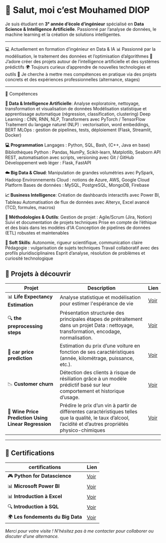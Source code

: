 # 👋 Salut, moi c’est Mouhamed DIOP  
Je suis étudiant en **3ᵉ année d’école d’ingénieur** spécialisé en **Data Science & Intelligence Artificielle**. Passionné par l’analyse de données, le machine learning et la création de solutions intelligentes.

---

💻 Actuellement en formation d’ingénieur en Data & IA
📊 Passionné par la modélisation, le traitement des données et l’optimisation d’algorithmes
🤖 J’adore créer des projets autour de l’intelligence artificielle et des systèmes prédictifs
🌍 Toujours curieux d’apprendre de nouvelles technologies et outils
🚀 Je cherche à mettre mes compétences en pratique via des projets concrets et des expériences professionnelles (alternance, stages)

---

📌 Compétences

**🧠 Data & Intelligence Artificielle**:
Analyse exploratoire, nettoyage, transformation et visualisation de données
Modélisation statistique et apprentissage automatique (régression, classification, clustering)
Deep Learning : CNN, RNN, NLP, Transformers avec PyTorch / TensorFlow
Traitement du langage naturel (NLP) : vectorisation, word embeddings, BERT
MLOps : gestion de pipelines, tests, déploiement (Flask, Streamlit, Docker)

**💻 Programmation**
Langages : Python, SQL, Bash, (C++, Java en base)
Bibliothèques Python : Pandas, NumPy, Scikit-learn, Matplotlib, Seaborn
API REST, automatisation avec scripts, versioning avec Git / GitHub
Développement web léger : Flask, FastAPI

**☁️ Big Data & Cloud**:
Manipulation de grandes volumétries avec PySpark, Hadoop
Environnements Cloud : notions de Azure, AWS, Google Cloud Platform
Bases de données : MySQL, PostgreSQL, MongoDB, Firebase

**📈 Business Intelligence**:
Création de dashboards interactifs avec Power BI, Tableau
Automatisation de flux de données avec Alteryx, Excel avancé (TCD, formules, macros)

**🔧 Méthodologies & Outils**:
Gestion de projet : Agile/Scrum (Jira, Notion)
Suivi et documentation de projets techniques
Prise en compte de l’éthique et des biais dans les modèles d’IA
Conception de pipelines de données (ETL) robustes et maintenables

**🤝 Soft Skills**:
Autonomie, rigueur scientifique, communication claire
Pédagogie : vulgarisation de sujets techniques
Travail collaboratif avec des profils pluridisciplinaires
Esprit d’analyse, résolution de problèmes et curiosité technologique


## 📁 Projets à découvrir

| Projet | Description | Lien |
|--------|-------------|--------------|
| 📊 **Life Expectancy Estimation** | Analyse statistique et modélisation pour estimer l'espérance de vie|[Voir](https://github.com/mouhamed-diop8/Projet-1-Life-Expectancy-Estimation) | 
| 🔍 **the preprocessing steps** | Présentation structurée des principales étapes de prétraitement dans un projet Data : nettoyage, transformation, encodage, normalisation. |[Voir](https://github.com/mouhamed-diop8/Projet-2-the-preprocessing-steps) |
| 🧠 **car price prediction** | Estimation du prix d’une voiture en fonction de ses caractéristiques (année, kilométrage, puissance, etc.). | [Voir](https://github.com/mouhamed-diop8/Projet-3-car-price-prediction) |
| 📉 **Customer churn** | Détection des clients à risque de résiliation grâce à un modèle prédictif basé sur leur comportement et historique d’usage.| [Voir](https://github.com/mouhamed-diop8/Projet-4-Customer-churn) |
| 🍷 **Wine Price Prediction Using Linear Regression** |Prédire le prix d’un vin à partir de différentes caractéristiques telles que la qualité, le taux d’alcool, l’acidité et d’autres propriétés physico-chimiques| [Voir](https://github.com/mouhamed-diop8/Projet-5-Wine-Price-Prediction-Using-Linear-Regression) |


---

## 📜 Certifications




| certifications| Lien |
|--------|--------------|
| 🎮 **Python for Datascience** | [Voir](https://github.com/mouhamed-diop8/Certifications/blob/main/CertificateOfCompletion_Python%20pour%20la%20data%20science-2.pdf)|
| 📊 **Microsoft Power BI** | [Voir](https://github.com/mouhamed-diop8/Projet-1-Life-expectancy) |
| 📊 **Introduction à Excel** | [Voir](https://github.com/mouhamed-diop8/Certifications/blob/main/Excel-certificate.pdf) |  
| 🔍 **Introduction à SQL** |  [Voir](https://github.com/mouhamed-diop8/Certifications/blob/main/SQL%20certificate.pdf) |
| 🌍 **Les fondements du Big Data** | [Voir](https://github.com/mouhamed-diop8/Certifications/blob/main/CertificateOfCompletion_Les%20fondements%20du%20big%20data-2.pdf) |





*Merci pour votre visite ! N'hésitez pas à me contacter pour collaborer ou discuter d’une alternance.*
